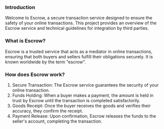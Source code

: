 ### Introduction

Welcome to Escrow, a secure transaction service designed to ensure the safety of your online transactions. This project provides an overview of the Escrow service and technical guidelines for integration by third parties.

### What is Escrow?
Escrow is a trusted service that acts as a mediator in online transactions, ensuring that both buyers and sellers fulfill their obligations securely. It is known worldwide by the term "escrow".

### How does Escrow work?
1. Secure Transaction: The Escrow service guarantees the security of your online transaction.
2. Funds Holding: When a buyer makes a payment, the amount is held in trust by Escrow until the transaction is completed satisfactorily.
3. Goods Receipt: Once the buyer receives the goods and verifies their accuracy, they confirm the receipt.
4. Payment Release: Upon confirmation, Escrow releases the funds to the seller's account, completing the transaction.